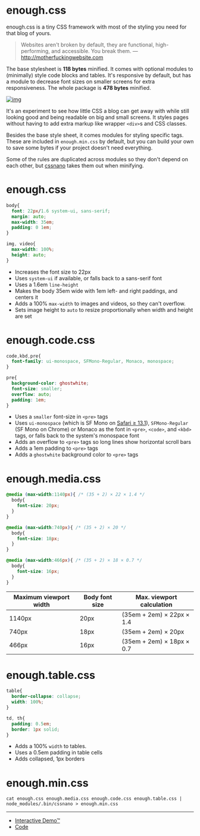 # enough.css

enough.css is a tiny CSS framework with most of the styling you need for that blog of yours.

> Websites aren't broken by default, they are functional, high-performing, and accessible. You break them. &#x2014; <http://motherfuckingwebsite.com>

The base stylesheet is **118 bytes** minified. It comes with optional modules to (minimally) style code blocks and tables. It's responsive by default, but has a module to decrease font sizes on smaller screens for extra responsiveness. The whole package is **478 bytes** minified.

[![img](./screenshot.png)](https://jeffkreeftmeijer.github.io/enough.css/)

It's an experiment to see how little CSS a blog can get away with while still looking good and being readable on big and small screens. It styles pages without having to add extra markup like wrapper `<div>`​s and CSS classes.

Besides the base style sheet, it comes modules for styling specific tags. These are included in `enough.min.css` by default, but you can build your own to save some bytes if your project doesn't need everything.

Some of the rules are duplicated across modules so they don't depend on each other, but [cssnano](https://cssnano.co) takes them out when minifying.


# enough.css

```css
body{
  font: 22px/1.6 system-ui, sans-serif;
  margin: auto;
  max-width: 35em;
  padding: 0 1em;
}

img, video{
  max-width: 100%;
  height: auto;
}
```

-   Increases the font size to 22px
-   Uses `system-ui` if available, or falls back to a sans-serif font
-   Uses a 1.6em `line-height`
-   Makes the body 35em wide with 1em left- and right paddings, and centers it
-   Adds a 100% `max-width` to images and videos, so they can't overflow.
-   Sets image height to `auto` to resize proportionally when width and height are set


# enough.code.css

```css
code,kbd,pre{
  font-family: ui-monospace, SFMono-Regular, Monaco, monospace;
}

pre{
  background-color: ghostwhite;
  font-size: smaller;
  overflow: auto;
  padding: 1em;
}
```

-   Uses a `smaller` font-size in `<pre>` tags
-   Uses `ui-monospace` (which is SF Mono on [Safari ≥ 13.1](https://caniuse.com/extended-system-fonts)), `SFMono-Regular` (SF Mono on Chrome) or Monaco as the font in `<pre>`, `<code>`, and `<kbd>` tags, or falls back to the system's monospace font
-   Adds an overflow to `<pre>` tags so long lines show horizontal scroll bars
-   Adds a 1em padding to `<pre>` tags
-   Adds a `ghostwhite` background color to `<pre>` tags


# enough.media.css

```css
@media (max-width:1140px){ /* (35 + 2) × 22 × 1.4 */
  body{
    font-size: 20px;
  }
}

@media (max-width:740px){ /* (35 + 2) × 20 */
  body{
    font-size: 18px;
  }
}

@media (max-width:466px){ /* (35 + 2) × 18 × 0.7 */
  body{
    font-size: 16px;
  }
}
```

| Maximum viewport width | Body font size | Max. viewport calculation |
|---------------------- |-------------- |------------------------- |
| 1140px                 | 20px           | (35em + 2em) × 22px × 1.4 |
| 740px                  | 18px           | (35em + 2em) × 20px       |
| 466px                  | 16px           | (35em + 2em) × 18px × 0.7 |


# enough.table.css

```css
table{
  border-collapse: collapse;
  width: 100%;
}

td, th{
  padding: 0.5em;
  border: 1px solid;
}
```

-   Adds a 100% `width` to tables.
-   Uses a 0.5em padding in table cells
-   Adds collapsed, 1px borders


# enough.min.css

```shell
cat enough.css enough.media.css enough.code.css enough.table.css | node_modules/.bin/cssnano > enough.min.css
```

---

-   [Interactive Demo™](https://jeffkreeftmeijer.github.io/enough.css)
-   [Code](https://github.com/jeffkreeftmeijer/enough.css)
